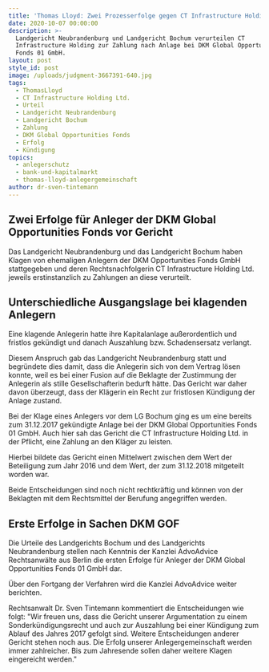 ```yaml
---
title: 'Thomas Lloyd: Zwei Prozesserfolge gegen CT Infrastructure Holding'
date: 2020-10-07 00:00:00
description: >-
  Landgericht Neubrandenburg und Landgericht Bochum verurteilen CT
  Infrastructure Holding zur Zahlung nach Anlage bei DKM Global Opportunities
  Fonds 01 GmbH.
layout: post
style_id: post
image: /uploads/judgment-3667391-640.jpg
tags:
  - ThomasLloyd
  - CT Infrastructure Holding Ltd.
  - Urteil
  - Landgericht Neubrandenburg
  - Landgericht Bochum
  - Zahlung
  - DKM Global Opportunities Fonds
  - Erfolg
  - Kündigung
topics:
  - anlegerschutz
  - bank-und-kapitalmarkt
  - thomas-lloyd-anlegergemeinschaft
author: dr-sven-tintemann
---
```


## Zwei Erfolge für Anleger der DKM Global Opportunities Fonds vor Gericht

Das Landgericht Neubrandenburg und das Landgericht Bochum haben Klagen von ehemaligen Anlegern der DKM Opportunities Fonds GmbH stattgegeben und deren Rechtsnachfolgerin CT Infrastructure Holding Ltd. jeweils erstinstanzlich zu Zahlungen an diese verurteilt.&nbsp;

## Unterschiedliche Ausgangslage bei klagenden Anlegern

Eine klagende Anlegerin hatte ihre Kapitalanlage au&szlig;erordentlich und fristlos gekündigt und danach Auszahlung bzw. Schadensersatz verlangt.&nbsp;

Diesem Anspruch gab das Landgericht Neubrandenburg statt und begründete dies damit, dass die Anlegerin sich von dem Vertrag lösen konnte, weil es bei einer Fusion auf die Beklagte der Zustimmung der Anlegerin als stille Gesellschafterin bedurft hätte. Das Gericht war daher davon überzeugt, dass der Klägerin ein Recht zur fristlosen Kündigung der Anlage zustand.&nbsp;

Bei der Klage eines Anlegers vor dem LG Bochum ging es um eine bereits zum 31.12.2017 gekündigte Anlage bei der DKM Global Opportunities Fonds 01 GmbH. Auch hier sah das Gericht die CT Infrastructure Holding Ltd. in der Pflicht, eine Zahlung an den Kläger zu leisten.&nbsp;

Hierbei bildete das Gericht einen Mittelwert zwischen dem Wert der Beteiligung zum Jahr 2016 und dem Wert, der zum 31.12.2018 mitgeteilt worden war.&nbsp;

Beide Entscheidungen sind noch nicht rechtkräftig und können von der Beklagten mit dem Rechtsmittel der Berufung angegriffen werden.&nbsp;

## Erste Erfolge in Sachen DKM GOF

Die Urteile des Landgerichts Bochum und des Landgerichts Neubrandenburg stellen nach Kenntnis der Kanzlei AdvoAdvice Rechtsanwälte aus Berlin die ersten Erfolge für Anleger der DKM Global Opportunities Fonds 01 GmbH dar.&nbsp;

Über den Fortgang der Verfahren wird die Kanzlei AdvoAdvice weiter berichten.&nbsp;

Rechtsanwalt Dr. Sven Tintemann kommentiert die Entscheidungen wie folgt: "Wir freuen uns, dass die Gericht unserer Argumentation zu einem Sonderkündigungsrecht und auch zur Auszahlung bei einer Kündigung zum Ablauf des Jahres 2017 gefolgt sind. Weitere Entscheidungen anderer Gericht stehen noch aus. Die Erfolg unserer Anlegergemeinschaft werden immer zahlreicher. Bis zum Jahresende sollen daher weitere Klagen eingereicht werden."

&nbsp;

&nbsp;

&nbsp;

&nbsp;

&nbsp;

&nbsp;

&nbsp;

&nbsp;

&nbsp;

&nbsp;